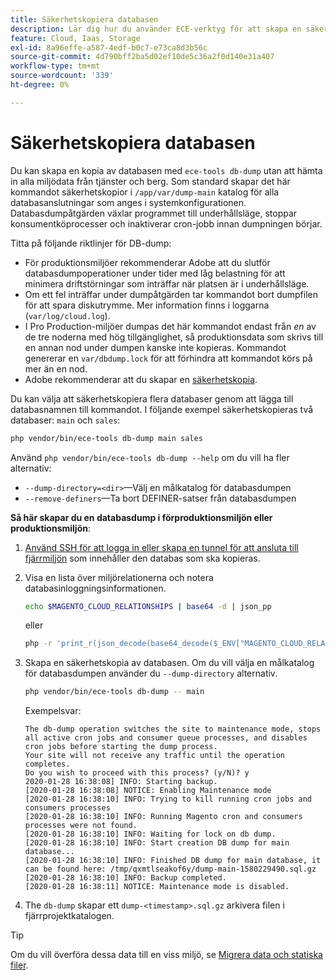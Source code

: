 ```yaml
---
title: Säkerhetskopiera databasen
description: Lär dig hur du använder ECE-verktyg för att skapa en säkerhetskopia av databasen för ett Adobe Commerce om molninfrastrukturprojekt.
feature: Cloud, Iaas, Storage
exl-id: 8a96effe-a587-4edf-b0c7-e73ca8d3b56c
source-git-commit: 4d790bff2ba5d02ef10de5c36a2f0d140e31a407
workflow-type: tm+mt
source-wordcount: '339'
ht-degree: 0%

---
```


# Säkerhetskopiera databasen

Du kan skapa en kopia av databasen med `ece-tools db-dump` utan att hämta in alla miljödata från tjänster och berg. Som standard skapar det här kommandot säkerhetskopior i `/app/var/dump-main` katalog för alla databasanslutningar som anges i systemkonfigurationen. Databasdumpåtgärden växlar programmet till underhållsläge, stoppar konsumentköprocesser och inaktiverar cron-jobb innan dumpningen börjar.

Titta på följande riktlinjer för DB-dump:

- För produktionsmiljöer rekommenderar Adobe att du slutför databasdumpoperationer under tider med låg belastning för att minimera driftstörningar som inträffar när platsen är i underhållsläge.
- Om ett fel inträffar under dumpåtgärden tar kommandot bort dumpfilen för att spara diskutrymme. Mer information finns i loggarna (`var/log/cloud.log`).
- I Pro Production-miljöer dumpas det här kommandot endast från _en_ av de tre noderna med hög tillgänglighet, så produktionsdata som skrivs till en annan nod under dumpen kanske inte kopieras. Kommandot genererar en `var/dbdump.lock` för att förhindra att kommandot körs på mer än en nod.
- Adobe rekommenderar att du skapar en [säkerhetskopia](snapshots.md).

Du kan välja att säkerhetskopiera flera databaser genom att lägga till databasnamnen till kommandot. I följande exempel säkerhetskopieras två databaser: `main` och `sales`:

```bash
php vendor/bin/ece-tools db-dump main sales
```

Använd `php vendor/bin/ece-tools db-dump --help` om du vill ha fler alternativ:

- `--dump-directory=<dir>`—Välj en målkatalog för databasdumpen
- `--remove-definers`—Ta bort DEFINER-satser från databasdumpen

**Så här skapar du en databasdump i förproduktionsmiljön eller produktionsmiljön**:

1. [Använd SSH för att logga in eller skapa en tunnel för att ansluta till fjärrmiljön](../development/secure-connections.md) som innehåller den databas som ska kopieras.

1. Visa en lista över miljörelationerna och notera databasinloggningsinformationen.

   ```bash
   echo $MAGENTO_CLOUD_RELATIONSHIPS | base64 -d | json_pp
   ```

   eller

   ```bash
   php -r 'print_r(json_decode(base64_decode($_ENV["MAGENTO_CLOUD_RELATIONSHIPS"]))->database);'
   ```

1. Skapa en säkerhetskopia av databasen. Om du vill välja en målkatalog för databasdumpen använder du `--dump-directory` alternativ.

   ```bash
   php vendor/bin/ece-tools db-dump -- main
   ```

   Exempelsvar:

   ```terminal
   The db-dump operation switches the site to maintenance mode, stops all active cron jobs and consumer queue processes, and disables cron jobs before starting the dump process.
   Your site will not receive any traffic until the operation completes.
   Do you wish to proceed with this process? (y/N)? y
   2020-01-28 16:38:08] INFO: Starting backup.
   [2020-01-28 16:38:08] NOTICE: Enabling Maintenance mode
   [2020-01-28 16:38:10] INFO: Trying to kill running cron jobs and consumers processes
   [2020-01-28 16:38:10] INFO: Running Magento cron and consumers processes were not found.
   [2020-01-28 16:38:10] INFO: Waiting for lock on db dump.
   [2020-01-28 16:38:10] INFO: Start creation DB dump for main database...
   [2020-01-28 16:38:10] INFO: Finished DB dump for main database, it can be found here: /tmp/qxmtlseakof6y/dump-main-1580229490.sql.gz
   [2020-01-28 16:38:10] INFO: Backup completed.
   [2020-01-28 16:38:11] NOTICE: Maintenance mode is disabled.
   ```

1. The `db-dump` skapar ett `dump-<timestamp>.sql.gz` arkivera filen i fjärrprojektkatalogen.

>[!TIP]
>
>Om du vill överföra dessa data till en viss miljö, se [Migrera data och statiska filer](../deploy/staging-production.md#migrate-static-files).
